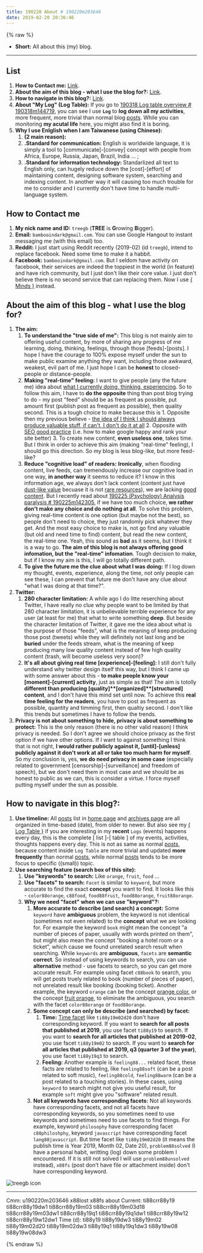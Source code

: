```yaml
---
title: 190220 About # 190220m203646
date: 2019-02-20 20:36:46
---
```

{% raw %}

<ul>
  <li><strong>Short:</strong> All about this (my) blog.</li>
</ul>

<!-- more -->
<hr>

<h2>List</h2>

<ol>
  <li><strong>How to Contact me:</strong> <a href="#190222m144800">Link</a>.</li>
  <li><strong>About the aim of this blog - what I use the blog for?:</strong> <a href="#190222m123417">Link</a>.</li>
  <li><strong>How to navigate in this blog?:</strong> <a href="#190222m124809">Link</a>.</li>
  <li><strong>About "My Log" (Log Table):</strong> If you go to <a href="/treegbBlog/19/03/18/190318m144719/">190318 Log table overview # 190318m144719</a>, you can see I use <strong><code>Log</code></strong> to <strong>log down all my activities</strong>, more frequent, more trivial than normal blog <u>posts</u>. While you can monitoring <strong>my acutal life</strong> here, you might also find it is boring.</li>
  <li><strong>Why I use Enlglish when I am Taiwanese (using Chinese):</strong>
    <ol>
      <li><strong>(2 main reason):</strong></li>
      <li><strong>.Standard for communication:</strong> English is worldwide language, it is simply a tool to [communicate]-[convey] concept with people from Africa, Europe, Russia, Japan, Brazil, India ... ;</li>
      <li><strong>.Standard for information technology:</strong> Standarlized all text to English only, can hugely reduce down the [cost]-[effort] of maintaining content, designing software system, searching and indexing content. In another way it will causing too much trouble for me to consider and I currently don't have time to handle multi-language system.</li>
    </ol>
  </li>
</ol>

<h2>How to Contact me<a id="190222m144800"></a></h2>

<ol>
  <li><strong>My nick name and ID:</strong> <code>treegb</code> (<strong>TREE</strong> is <strong>G</strong>rowing <strong>B</strong>igger).</li>
  <li><strong>Email:</strong> <code>bambooindark@gmail.com</code>. You can use Google Hangout to instant messaging me (with this email) too.</li>
  <li><strong>Reddit:</strong> I just start using Reddit recently (2019-02) (id <code>treegb</code>), intend to replace facebook. Need some time to make it a habbit.</li>
  <li><strong>Facebook:</strong> <code>bambooindark@gmail.com</code>. But I seldom have activity on facebook, their services are indeed  the toppiest in the world (in feature) and have rich community, but I just don't like their core value. I just don't believe there is no second service that can replacing them. Now I use <a href="https://www.minds.com">{ Minds }</a> instead.</li>
</ol>

<h2>About the aim of this blog - what I use the blog for?<a id="190222m123417"></a></h2>

<ol>
  <li><strong>The aim:</strong>
    <ol>
      <li><strong>To understand the "true side of me":</strong> This blog is not mainly aim to offering useful content, by more of sharing any progress of me learning, doing, thinking, feelings, through those [feeds]-[posts]. I hope I have the courage to 100% expose myself under the sun to make public examine anything they want, including those awkward, weakest, evil part of me. I just hope I can be <strong>honest</strong> to closed-people or distance-people.</li>
      <li><strong>Making "real-time" feeling:</strong> I want to give people (any the future me) idea about <a href="https://youtu.be/M9i2HAE-ZSw">what I currently doing, thinking, experiencing</a>. So to follow this aim, I have to <strong>do the opposite</strong> thing than post blog trying to do - my post "feed" should be as frequent as possible, put amount first (publish post as frequent as possible), then quality second. This is a tough choice to make because this is 1. Opposite then my previous believe - <u>the idea of I think I should always produce valuable stuff, if can't, I don't do it at all</u> 2. Opposite with <a href="https://youtu.be/I0joqcqpiO4">SEO good practice</a> (i.e. how to make google happy and rank your site better) 3. To create new content, <strong>even useless one</strong>, takes time. But I think in order to achieve this aim (making "real-time" feeling), I should go this direction. So my blog is less blog-like, but more feed-like?
      <li><strong>Reduce "cognitive load" of readers:</strong> <strong>Ironically</strong>, when flooding content, live feeds, can tremendously increase our cognitive load in one way, <strong>in another way</strong> it seems to reduce it? I know in this information age, we always don't lack content (content just have <u>dust-like value</u> becuase it is not <u>rare resources</u>), we are lacking <u>good content</u>. But I recently read about <a href="/treegbBlog/19/02/25/190225m142305">190225 (Psychology) Analysis paralysis # 190225m142305</a>, if we have too much choice, <strong>we rather don't make any choice and do nothing at all</strong>. To solve this problem, giving real-time content is one option (but maybe not the best), so people don't need to choice, they just randomly pick whatever they get. And the most easy choice to make is, not go find any valuable (but old and need time to find) content, but read the new content, the real-time one. Yeah, this sound as <strong>bad</strong> as it seems, but I think it is a way to go. <strong>The aim of this blog is not always offering good infomation, but the "real-time" infomation</strong>. Tough decision to make, but if I know my aim is this, I will go totally different path.</li>
      <li><strong>To give the future me the clue about what I was doing:</strong> If I log down my thought, events, experience, along the time, not only people can see these, I can prevent that future me don't have any clue about "what I was doing at that time?".</li>
    </ol>
  </li>
  <li><strong>Twitter:</strong>
    <ol>
      <li><strong>280 character limitation:</strong> A while ago I do litte reserching about Twitter, I have really no clue why people want to be limited by that 280 character limitation, it is unbelievable terrible experience for any user (at least for me) that what to write something <strong>deep</strong>. But beside the character limitation of Twitter, it gave me the idea about what is the purpose of those "feeds", what is the meaning of keep producing those post (tweets) while they will definitely not last long and be <strong>buried</strong> under the feeds stream, what is the meaning of keep producing many low quality content instead of few high quality content (trash, will become useless very soon)?</li>
      <li><strong>It's all about giving real time [experience]-[feeling]:</strong> I still don't fully understand why twitter design itself this way, but I think I came up with some answer about this - <strong>to make people know your [moment]-[current] activity</strong>, just as simple as that! The aim is totolly <strong>different than producing [quality]**[organized]**[structured] content</strong>, and I don't have this mind set until now. To achieve this <strong>real time feeling for the readers</strong>, you have to post as frequent as possible, quantity and timming first, then qualtiy second. I don't like this trends but sometimes I have to follow the trends.</li>
    </ol>
  </li>
  <li><strong>Privacy is not about something to hide, privacy is about something to protect:</strong> This is the only reason (there is no other valid reason) I think privacy is needed. So I don't agree we should choice privacy as the first option if we have other options. If I want to against something I think that is not right, <strong>I would rather publicly against it, [until]-[unless] publicly against it don't work at all or take too much harm for myself</strong>. So my conclusion is, yes, <strong>we do need privacy in some case</strong> (especially related to government [censorship]-[surveillance] and freedom of speech), but we don't need them in most case and we should be as honest to public as we can, this is consider a virtue. I force myself putting myself under the sun as possible.</li>
</ol>

<h2>How to navigate in this blog?:<a id="190222m124809"></a></h2>

<ol>
  <li><strong>Use timeline:</strong> All <u>posts</u> list in <a href="/treegbBlog/">home page</a> and <a href="/treegbBlog/archives">archives page</a> are all organized in time-based (date), from older to newer. But also see my <a href="/treegbBlog/19/03/18/190318m144719/">{ Log Table }</a> if you are interesting in my <strong>recent</strong> <code>Logs</code> (events) happens every day, this is the complete [ list ]-[ table ] of my events, activities, thoughts happens every day. This is not as same as normal <u>posts</u>, because content inside <code>Log Table</code> are more trivial and updated <strong>more frequently</strong> than normal <u>posts</u>, while normal <u>posts</u> tends to be more focus to specific ((small)) topic.</li>
  <li><strong>Use searching feature (search box of this site):</strong>
    <ol>
      <li><strong>Use "keywords" to search:</strong> Like <code>orange</code>, <code>fruit</code>, <code>food</code> ...</li>
      <li><strong>Use "facets" to search:</strong> <code>Facet</code> is similar to <code>keyword</code>, but more accurate to find the exact <strong>concept</strong> you want to find. It looks like this - <code>color88orange</code>, <code>c88food</code>, <code>food88fruit</code>, <code>food88orange</code>, <code>fruit88orange</code>.</li>
      <li><strong>Why we need "facet" when we can use "keyword"?:</strong>
        <ol>
          <li><strong>More accurate to describe (and search) a concept:</strong> Some <code>keyword</code> have <strong>ambiguous</strong> problem, the keyword is not identical (sometimes not even related) to the <strong>concept</strong> what we are looking for. For example the keyword <code>book</code> might mean the concept "a number of pieces of paper, usually with words printed on them", but might also mean the concept "booking a hotel room or a ticket", which cause we found unrelated search result when searching. While <code>keywords</code> are <strong>ambiguous</strong>, <code>facets</code> are <strong>semantic correct</strong>. So instead of using keywords to search, you can use <strong>alternative</strong> method - use facets to search, so you can get more accurate result. For example using facet <code>c88book</code> to search, you will get posts truely related to book (number of pieces of paper), not unrelated result like booking (booking ticket). Another example, the keyword <code>orange</code> can be the concept <u>orange color</u>, or the concept <u>fruit orange</u>, to eliminate the ambiguous, you search with the facet <code>color88orange</code> or <code>food88orange</code>.</li>
          <li><strong>Some concept can only be describe (and searched) by facet:</strong>
            <ol>
              <li><strong>Time:</strong> <u>Time facet</u> like <code>ti88y19m02d20</code> don't have corresponding keyword. If you want to <strong>search for all posts that published at 2019</strong>, you use facet <code>ti88y19</code> to search. If you want to <strong>search for all articles that published at 2019-02</strong>, you use facet <code>ti88y19m02</code> to search. If you want to <strong>search for all articles that published at 2019, q3 (quarter 3 of the year)</strong>, you use facet <code>ti88y19q3</code> to search.</li>
              <li><strong>Feeling:</strong> Another example is <code>feeling88...</code> related facet, these facts are related to feeling, like <code>feeling88soft</code> (can be a post related to soft music), <code>feeling88cold</code>, <code>feeling88warm</code> (can be a post related to a touching stories). In these cases, using <code>keyword</code> to search might not give you useful result, for example <code>soft</code> might give you "software" related result.</li>
            </ol>
          </li>
          <li><strong>Not all keywords have corresponding facets:</strong> Not all keywords have corresponding facets, and not all facets have corresponding keywords, so you sometimes need to use keywords and sometimes need to use facets to find things. For example, keyword <code>philosophy</code> have corresponding facet <code>c88philoshphy</code>, keyword <code>javascript</code> have corresponding facet <code>lang88javascript</code>. But time facet like <code>ti88y19m02d20</code> (it means the publish time is Year 2019, Month 02, Date 20), <code>problem88solved</code> (I have a personal habit, writting (log) down some problem I encountered. If it is still not solved I will use <code>problem88unsolved</code> instead), <code>x88fs</code> (post don't have file or attachment inside) don't have corresponding keyword.</li>
        </ol>
      </li>
    </ol>
  </li>
</ol>

<div class="imgBlock"><img src="/treegbBlog/fs/m/19/02/20/190220m203646/treegb-icon_small.png" alt="treegb icon"></div>

<hr>

<div class="facetList">
Cmm: u190220m203646 x88lost x88fs about
Current: ti88crr88y19 ti88crr88y19dw1 ti88crr88y19m03 ti88crr88y19m03d18 ti88crr88y19m03dw1 ti88crr88y19q1 ti88crr88y19q1dw1 ti88crr88y19w12 ti88crr88y19w12dw1
Time (d): ti88y19 ti88y19dw3 ti88y19m02 ti88y19m02d20 ti88y19m02dw3 ti88y19q1 ti88y19q1dw3 ti88y19w08 ti88y19w08dw3
</div>

{% endraw %}
